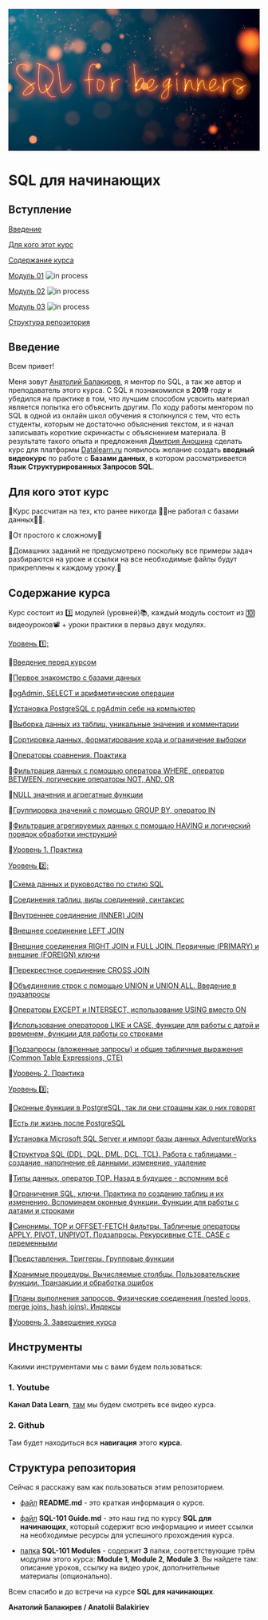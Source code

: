 ![SQL banner](https://github.com/AnatoliiBalakiriev/sql_video_course_for_beginners/blob/main/images/intro.png)

# SQL для начинающих
## Вступление

[Введение](https://github.com/AnatoliiBalakiriev/sql_video_course_for_beginners/blob/main/SQL-101%20Guide.md#Введение)

[Для кого этот курс](https://github.com/AnatoliiBalakiriev/sql_video_course_for_beginners/blob/main/SQL-101%20Guide.md#Для-кого-этот-курс)

[Содержание курса](https://github.com/AnatoliiBalakiriev/sql_video_course_for_beginners/blob/main/SQL-101%20Guide.md#Содержание-курса)

[Модуль 01](https://github.com/AnatoliiBalakiriev/sql_video_course_for_beginners/blob/main/SQL-101%20Modules/Module%201/README.md)  ![in process](https://github.com/Data-Learn/sql-101/blob/main/images/in_progress.png)

[Модуль 02](https://github.com/AnatoliiBalakiriev/sql_video_course_for_beginners/blob/main/SQL-101%20Modules/Module%202/README.md)  ![in process](https://github.com/Data-Learn/sql-101/blob/main/images/in_progress.png)

[Модуль 03](https://github.com/AnatoliiBalakiriev/sql_video_course_for_beginners/blob/main/SQL-101%20Modules/Module%203/README.md)  ![in process](https://github.com/Data-Learn/sql-101/blob/main/images/in_progress.png)

[Структура репозитория](https://github.com/AnatoliiBalakiriev/sql_video_course_for_beginners/blob/main/SQL-101%20Guide.md#Структура-репозитория)


## Введение

Всем привет! 

Меня зовут [Анатолий Балакирев](https://www.linkedin.com/in/anatolii-balakiriev/), я ментор по SQL, а так же автор и преподаватель этого курса. С SQL я познакомился в **2019** году и убедился на практике в том, что лучшим способом усвоить материал является попытка его объяснить другим. По ходу работы ментором по SQL в одной из онлайн школ обучения я столкнулся с тем, что есть студенты, которым не достаточно объяснения текстом, и я начал записывать короткие скринкасты с объяснением материала. В результате такого опыта и предложения [Дмитрия Аношина](https://www.linkedin.com/in/dmitryanoshin/) сделать курс для платформы [Datalearn.ru](https://datalearn.ru/) появилось желание создать **вводный видеокурс** по работе с **Базами данных**, в котором рассматривается **Язык Структурированных Запросов SQL**.

## Для кого этот курс

💫Курс рассчитан на тех, кто ранее никогда 👩‍💻не работал с базами данных🧑‍💻.

💫От простого к сложному🚀

💫Домашних заданий не предусмотрено поскольку все примеры задач разбираются на уроке и ссылки на все необходимые файлы будут прикреплены к каждому уроку.📎

## Содержание курса 

Курс состоит из 3️⃣ модулей (уровней)📚, каждый модуль состоит из 🔟 видеоуроков📽 + уроки практики в первыз двух модулях.

[Уровень 1️⃣:](https://github.com/AnatoliiBalakiriev/sql_video_course_for_beginners/tree/main/SQL-101%20Modules/Module%201/README.md)

🔑[Введение перед курсом](https://github.com/AnatoliiBalakiriev/sql_video_course_for_beginners/tree/main/SQL-101%20Modules/Module%201/Lesson%200%20(Introduction)/README.md)

🔑[Первое знакомство с базами данных](https://github.com/AnatoliiBalakiriev/sql_video_course_for_beginners/tree/main/SQL-101%20Modules/Module%201/Lesson%201/README.md)

🔑[pgAdmin, SELECT  и арифметические операции](https://github.com/AnatoliiBalakiriev/sql_video_course_for_beginners/tree/main/SQL-101%20Modules/Module%201/Lesson%202/README.md)

🔑[Установка PostgreSQL с pgAdmin себе на компьютер](https://github.com/AnatoliiBalakiriev/sql_video_course_for_beginners/tree/main/SQL-101%20Modules/Module%201/Lesson%203/README.md)

🔑[Выборка данных из таблиц, уникальные значения и комментарии](https://github.com/AnatoliiBalakiriev/sql_video_course_for_beginners/tree/main/SQL-101%20Modules/Module%201/Lesson%204/README.md)

🔑[Сортировка данных, форматирование кода и ограничение выборки](https://github.com/AnatoliiBalakiriev/sql_video_course_for_beginners/tree/main/SQL-101%20Modules/Module%201/Lesson%205/README.md)

🔑[Операторы сравнения. Практика](https://github.com/AnatoliiBalakiriev/sql_video_course_for_beginners/tree/main/SQL-101%20Modules/Module%201/Lesson%206/README.md)

🔑[Фильтрация данных с помощью оператора WHERE, оператор BETWEEN,  логические операторы NOT, AND, OR](https://github.com/AnatoliiBalakiriev/sql_video_course_for_beginners/tree/main/SQL-101%20Modules/Module%201/Lesson%207/README.md)

🔑[NULL значения и агрегатные функции](https://github.com/AnatoliiBalakiriev/sql_video_course_for_beginners/tree/main/SQL-101%20Modules/Module%201/Lesson%208/README.md)

🔑[Группировка значений с помощью GROUP BY, оператор IN](https://github.com/AnatoliiBalakiriev/sql_video_course_for_beginners/tree/main/SQL-101%20Modules/Module%201/Lesson%209/README.md)

🔑[Фильтрация агрегируемых данных с помощью HAVING и логический порядок обработки инструкций](https://github.com/AnatoliiBalakiriev/sql_video_course_for_beginners/tree/main/SQL-101%20Modules/Module%201/Lesson%2010/README.md)

🔑[Уровень 1. Практика](https://github.com/AnatoliiBalakiriev/sql_video_course_for_beginners/tree/main/SQL-101%20Modules/Module%201/Practice%20on%20Module%201/README.md)

[Уровень 2️⃣:](https://github.com/AnatoliiBalakiriev/sql_video_course_for_beginners/tree/main/SQL-101%20Modules/Module%202/README.md)


🔑[Схема данных и руководство по стилю SQL](https://github.com/AnatoliiBalakiriev/sql_video_course_for_beginners/tree/main/SQL-101%20Modules/Module%202/Lesson%2011/README.md)

🔑[Соединения таблиц, виды соединений, синтаксис](https://github.com/AnatoliiBalakiriev/sql_video_course_for_beginners/tree/main/SQL-101%20Modules/Module%202/Lesson%2012/README.md)

🔑[Внутреннее соединение (INNER) JOIN](https://github.com/AnatoliiBalakiriev/sql_video_course_for_beginners/tree/main/SQL-101%20Modules/Module%202/Lesson%2013/README.md)

🔑[Внешнее соединение LEFT JOIN](https://github.com/AnatoliiBalakiriev/sql_video_course_for_beginners/tree/main/SQL-101%20Modules/Module%202/Lesson%2014/README.md)

🔑[Внешние соединения RIGHT JOIN и FULL JOIN. Первичные (PRIMARY) и внешние (FOREIGN) ключи](https://github.com/AnatoliiBalakiriev/sql_video_course_for_beginners/tree/main/SQL-101%20Modules/Module%202/Lesson%2015/README.md)

🔑[Перекрестное соединение CROSS JOIN](https://github.com/AnatoliiBalakiriev/sql_video_course_for_beginners/tree/main/SQL-101%20Modules/Module%202/Lesson%2016/README.md)

🔑[Объединение строк с помощью UNION и UNION ALL. Введение в подзапросы](https://github.com/AnatoliiBalakiriev/sql_video_course_for_beginners/tree/main/SQL-101%20Modules/Module%202/Lesson%2017/README.md)

🔑[Операторы EXCEPT и INTERSECT, использование USING вместо ON](https://github.com/AnatoliiBalakiriev/sql_video_course_for_beginners/tree/main/SQL-101%20Modules/Module%202/Lesson%2018/README.md)

🔑[Использование операторов LIKE и CASE, функции для работы с датой и временем, функции для работы со строками](https://github.com/AnatoliiBalakiriev/sql_video_course_for_beginners/tree/main/SQL-101%20Modules/Module%202/Lesson%2019/README.md)

🔑[Подзапросы (вложенные запросы) и общие табличные выражения (Common Table Expressions, CTE)](https://github.com/AnatoliiBalakiriev/sql_video_course_for_beginners/tree/main/SQL-101%20Modules/Lesson%2020/README.md)

🔑[Уровень 2. Практика](https://github.com/AnatoliiBalakiriev/sql_video_course_for_beginners/blob/main/SQL-101%20Modules/Module%201/Practice%20on%20Module%201/README.md)

[Уровень 3️⃣:](https://github.com/AnatoliiBalakiriev/sql_video_course_for_beginners/blob/main/SQL-101%20Modules/Module%203/README.md)


🔑[Оконные функции в PostgreSQL, так ли они страшны как о них говорят](https://github.com/AnatoliiBalakiriev/sql_video_course_for_beginners/blob/main/SQL-101%20Modules/Module%203/Lesson%2021/README.md)

🔑[Есть ли жизнь после PostgreSQL](https://github.com/AnatoliiBalakiriev/sql_video_course_for_beginners/blob/main/SQL-101%20Modules/Module%203/Lesson%2022/README.md)

🔑[Установка Microsoft SQL Server и импорт базы данных AdventureWorks](https://github.com/AnatoliiBalakiriev/sql_video_course_for_beginners/blob/main/SQL-101%20Modules/Module%203/Lesson%2023/README.md)

🔑[Структура SQL (DDL, DQL, DML, DCL, TCL). Работа с таблицами - создание, наполнение её данными, изменение, удаление](https://github.com/AnatoliiBalakiriev/sql_video_course_for_beginners/blob/main/SQL-101%20Modules/Module%203/Lesson%2024/README.md)

🔑[Типы данных, оператор TOP. Назад в будущее - вспомним всё](https://github.com/AnatoliiBalakiriev/sql_video_course_for_beginners/blob/main/SQL-101%20Modules/Module%203/Lesson%2025/README.me)

🔑[Ограничения SQL, ключи. Практика по созданию таблиц и их изменению. Вспоминаем оконные функции. Функции для работы с датами и строками](https://github.com/AnatoliiBalakiriev/sql_video_course_for_beginners/blob/main/SQL-101%20Modules/Module%203/Lesson%2026/README.md)

🔑[Синонимы. TOP и OFFSET-FETCH фильтры. Табличные операторы APPLY, PIVOT, UNPIVOT. Подзапросы. Рекурсивные CTE. CASE с переменными](https://github.com/AnatoliiBalakiriev/sql_video_course_for_beginners/blob/main/SQL-101%20Modules/Module%203/Lesson%2027/README.md)

🔑[Представления. Триггеры. Групповые функции](https://github.com/AnatoliiBalakiriev/sql_video_course_for_beginners/blob/main/SQL-101%20Modules/Module%203/Lesson%2028/README.md)

🔑[Хранимые процедуры. Вычисляемые столбцы. Пользовательские функции. Транзакции и обработка ошибок](https://github.com/AnatoliiBalakiriev/sql_video_course_for_beginners/blob/main/SQL-101%20Modules/Module%203/Lesson%2029/README.md)

🔑[Планы выполнения запросов. Физические соединения (nested loops, merge joins, hash joins). Индексы](https://github.com/AnatoliiBalakiriev/sql_video_course_for_beginners/blob/main/SQL-101%20Modules/Module%203/Lesson%2030/README.md)

🔑[Уровень 3. Завершение курса](https://github.com/AnatoliiBalakiriev/sql_video_course_for_beginners/blob/main/SQL-101%20Modules/Module%203/%D0%A1ompletion%20of%20the%20course/README.md)


## Инструменты

Какими инструментами мы с вами будем пользоваться: 

### 1. Youtube 
**Канал Data Learn**, [там](https://youtube.com/playlist?list=PLawzL8ZBVIZc9NOOldqNakJl8H0S5-0Pn) мы будем смотреть все видео курса.

### 2. Github 
Там будет находиться вся **навигация** этого **курса**.

## Структура репозитория

Сейчас я расскажу вам как пользоваться этим репозиторием.

- [файл](https://github.com/AnatoliiBalakiriev/sql_video_course_for_beginners/blob/main/README.md) **README.md** - это краткая информация о курсе. 

- [файл](https://github.com/AnatoliiBalakiriev/sql_video_course_for_beginners/blob/main/SQL-101%20Guide.md) **SQL-101 Guide.md** - это наш гид по курсу **SQL для начинающих**, который содержит всю информацию и имеет ссылки на необходимые ресурсы для успешного прохождения курса.

- [папкa](https://github.com/AnatoliiBalakiriev/sql_video_course_for_beginners/tree/main/SQL-101%20Modules) **SQL-101 Modules** - содержит **3** папки, соответствующие трём модулям этого курса: **Module 1, Module 2, Module 3**. Вы найдете там: описание уроков, ссылку на видео урок, дополнительные материалы (опционально).

Всем спасибо и до встречи на курсе **SQL для начинающих**.

**Анатолий Балакирев / Anatolii Balakiriev**
